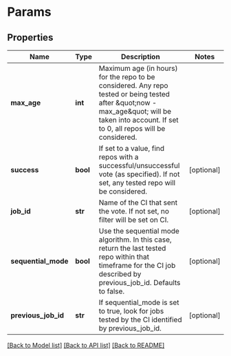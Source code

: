 # Params

## Properties
Name | Type | Description | Notes
------------ | ------------- | ------------- | -------------
**max_age** | **int** | Maximum age (in hours) for the repo to be considered. Any repo tested or being tested after \&quot;now - max_age\&quot; will be taken into account. If set to 0, all repos will be considered.  | 
**success** | **bool** | If set to a value, find repos with a successful/unsuccessful vote (as specified). If not set, any tested repo will be considered.  | [optional] 
**job_id** | **str** | Name of the CI that sent the vote. If not set, no filter will be set on CI.  | [optional] 
**sequential_mode** | **bool** | Use the sequential mode algorithm. In this case, return the last tested repo within that timeframe for the CI job described by previous_job_id. Defaults to false.  | [optional] 
**previous_job_id** | **str** | If sequential_mode is set to true, look for jobs tested by the CI identified by previous_job_id.  | [optional] 

[[Back to Model list]](../README.md#documentation-for-models) [[Back to API list]](../README.md#documentation-for-api-endpoints) [[Back to README]](../README.md)


